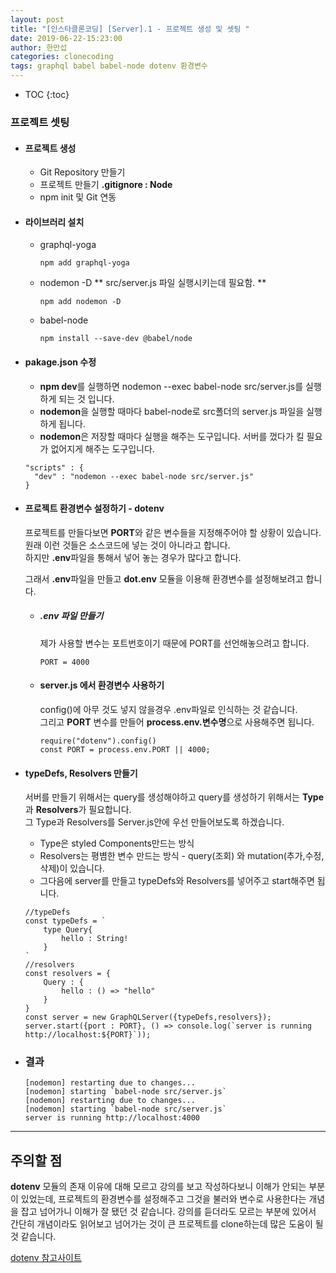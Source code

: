 ```yaml
---
layout: post
title: "[인스타클론코딩] [Server].1 - 프로젝트 생성 및 셋팅 "
date: 2019-06-22-15:23:00
author: 한만섭
categories: clonecoding
tags: graphql babel babel-node dotenv 환경변수
---
```




* TOC
{:toc}




### 프로젝트 셋팅

- #### 프로젝트 생성

  - Git Repository 만들기
  - 프로젝트 만들기 **.gitignore : Node**
  - npm init 및 Git 연동

- #### 라이브러리 설치

  - graphql-yoga

    ```
    npm add graphql-yoga
    ```

  - nodemon -D ** src/server.js 파일 실행시키는데 필요함. **

    ```
    npm add nodemon -D
    ```

  - babel-node
    ```
    npm install --save-dev @babel/node
    ```

- #### pakage.json 수정

  - **npm dev**를 실행하면 nodemon --exec babel-node src/server.js를 실행하게 되는 것 입니다.
  - **nodemon**을 실행할 때마다 babel-node로 src폴더의 server.js 파일을 실행하게 됩니다.
  - **nodemon**은 저장할 때마다 실행을 해주는 도구입니다. 서버를 껐다가 킬 필요가 없어지게 해주는 도구입니다.

  ```
  "scripts" : {
    "dev" : "nodemon --exec babel-node src/server.js"
  }
  ```

* #### 프로젝트 환경변수 설정하기 - dotenv

  프로젝트를 만들다보면 **PORT**와 같은 변수들을 지정해주어야 할 상황이 있습니다. 원래 이런 것들은 소스코드에 넣는 것이 아니라고 합니다.  
  하지만 **.env**파일을 통해서 넣어 놓는 경우가 많다고 합니다.

  그래서 **.env**파일을 만들고 **dot.env** 모듈을 이용해 환경변수를 설정해보려고 합니다.

  - ##### .env 파일 만들기

    제가 사용할 변수는 포트번호이기 때문에 PORT를 선언해놓으려고 합니다.

    ```
    PORT = 4000
    ```

  - #### server.js 에서 환경변수 사용하기

    config()에 아무 것도 넣지 않을경우 .env파일로 인식하는 것 같습니다.  
    그리고 **PORT** 변수를 만들어 **process.env.변수명**으로 사용해주면 됩니다.

    ```
    require("dotenv").config()
    const PORT = process.env.PORT || 4000;
    ```



<script async src="https://pagead2.googlesyndication.com/pagead/js/adsbygoogle.js"></script>
<ins class="adsbygoogle"
     style="display:block; text-align:center;"
     data-ad-layout="in-article"
     data-ad-format="fluid"
     data-ad-client="ca-pub-4877378276818686"
     data-ad-slot="4307878116"></ins>
<script>
     (adsbygoogle = window.adsbygoogle || []).push({});
</script>





* #### typeDefs, Resolvers 만들기

  서버를 만들기 위해서는 query를 생성해야하고 query를 생성하기 위해서는 **Type**과 **Resolvers**가 필요합니다.  
  그 Type과 Resolvers를 Server.js안에 우선 만들어보도록 하겠습니다.

  - Type은 styled Components만드는 방식
  - Resolvers는 평볌한 변수 만드는 방식 - query(조회) 와 mutation(추가,수정,삭제)이 있습니다.
  - 그다음에 server를 만들고 typeDefs와 Resolvers를 넣어주고 start해주면 됩니다.

  ```
  //typeDefs
  const typeDefs = `
      type Query{
          hello : String!
      }
  `
  //resolvers
  const resolvers = {
      Query : {
          hello : () => "hello"
      }
  }
  const server = new GraphQLServer({typeDefs,resolvers});
  server.start({port : PORT}, () => console.log(`server is running http://localhost:${PORT}`));
  ```

* ### 결과

  ```
  [nodemon] restarting due to changes...
  [nodemon] starting `babel-node src/server.js`
  [nodemon] restarting due to changes...
  [nodemon] starting `babel-node src/server.js`
  server is running http://localhost:4000
  ```

---

## 주의할 점

**dotenv** 모듈의 존재 이유에 대해 모르고 강의를 보고 작성하다보니 이해가 안되는 부분이 있었는데, 프로젝트의 환경변수를 설정해주고 그것을 불러와
변수로 사용한다는 개념을 잡고 넘어가니 이해가 잘 됐던 것 같습니다. 강의를 듣더라도 모르는 부분에 있어서 간단히 개념이라도 읽어보고 넘어가는 것이
큰 프로젝트를 clone하는데 많은 도움이 될 것 같습니다.

[dotenv 참고사이트](https://blog.seq.kr/2018/11/20/nodejs/dotenv-load-enviroment-file/)
